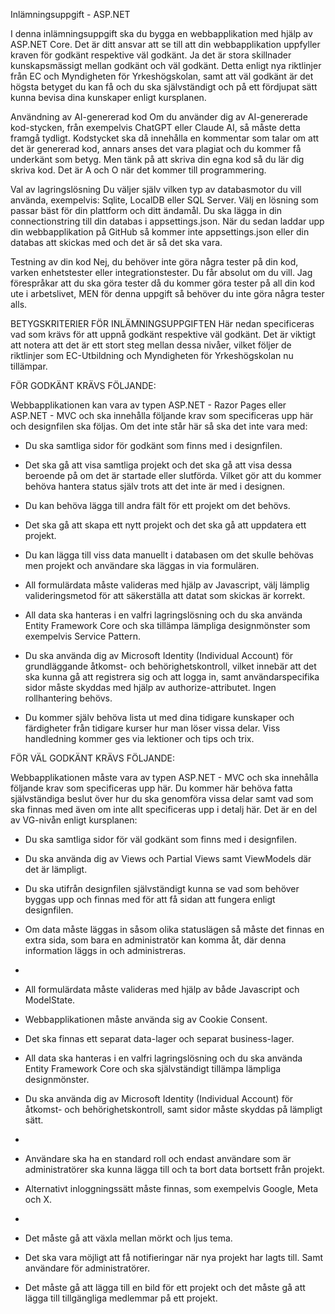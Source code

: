 Inlämningsuppgift - ASP.NET


I denna inlämningsuppgift ska du bygga en webbapplikation med hjälp av ASP.NET Core. Det är ditt ansvar att se till att din webbapplikation uppfyller kraven för godkänt respektive väl godkänt. Ja det är stora skillnader kunskapsmässigt mellan godkänt och väl godkänt. Detta enligt nya riktlinjer från EC och Myndigheten för Yrkeshögskolan, samt att väl godkänt är det högsta betyget du kan få och du ska självständigt och på ett fördjupat sätt kunna bevisa dina kunskaper enligt kursplanen.



Användning av AI-genererad kod
Om du använder dig av AI-genererade kod-stycken, från exempelvis ChatGPT eller Claude AI, så måste detta framgå tydligt. Kodstycket ska då innehålla en kommentar som talar om att det är genererad kod, annars anses det vara plagiat och du kommer få underkänt som betyg. Men tänk på att skriva din egna kod så du lär dig skriva kod. Det är A och O när det kommer till programmering.



Val av lagringslösning
Du väljer själv vilken typ av databasmotor du vill använda, exempelvis: Sqlite, LocalDB eller SQL Server. Välj en lösning som passar bäst för din plattform och ditt ändamål. Du ska lägga in din connectionstring till din databas i appsettings.json. När du sedan laddar upp din webbapplikation på GitHub så kommer inte appsettings.json eller din databas att skickas med och det är så det ska vara.


Testning av din kod
Nej, du behöver inte göra några tester på din kod, varken enhetstester eller integrationstester. Du får absolut om du vill. Jag förespråkar att du ska göra tester då du kommer göra tester på all din kod ute i arbetslivet, MEN för denna uppgift så behöver du inte göra några tester alls.



BETYGSKRITERIER FÖR INLÄMNINGSUPPGIFTEN
Här nedan specificeras vad som krävs för att uppnå godkänt respektive väl godkänt. Det är viktigt att notera att det är ett stort steg mellan dessa nivåer, vilket följer de riktlinjer som EC-Utbildning och Myndigheten för Yrkeshögskolan nu tillämpar.



FÖR GODKÄNT KRÄVS FÖLJANDE:

Webbapplikationen kan vara av typen ASP.NET - Razor Pages eller ASP.NET - MVC och ska innehålla följande krav som specificeras upp här och designfilen ska följas. Om det inte står här så ska det inte vara med:



- Du ska samtliga sidor för godkänt som finns med i designfilen.

- Det ska gå att visa samtliga projekt och det ska gå att visa dessa beroende på om det är startade eller slutförda. Vilket gör att du kommer behöva hantera status själv trots att det inte är med i designen.

- Du kan behöva lägga till andra fält för ett projekt om det behövs.
  
- Det ska gå att skapa ett nytt projekt och det ska gå att uppdatera ett projekt.
  
- Du kan lägga till viss data manuellt i databasen om det skulle behövas men projekt och användare ska läggas in via formulären.
  
- All formulärdata måste valideras med hjälp av Javascript, välj lämplig valideringsmetod för att säkerställa att datat som skickas är korrekt.
  
- All data ska hanteras i en valfri lagringslösning och du ska använda Entity Framework Core och ska tillämpa lämpliga designmönster som exempelvis Service Pattern.
  
- Du ska använda dig av Microsoft Identity (Individual Account) för grundläggande åtkomst- och behörighetskontroll, vilket innebär att det ska kunna gå att registrera sig och att logga in, samt användarspecifika sidor måste skyddas med hjälp av authorize-attributet. Ingen rollhantering behövs.
  
- Du kommer själv behöva lista ut med dina tidigare kunskaper och färdigheter från tidigare kurser hur man löser vissa delar. Viss handledning kommer ges via lektioner och tips och trix.




FÖR VÄL GODKÄNT KRÄVS FÖLJANDE:

Webbapplikationen måste vara av typen ASP.NET - MVC och ska innehålla följande krav som specificeras upp här. Du kommer här behöva fatta självständiga beslut över hur du ska genomföra vissa delar samt vad som ska finnas med även om inte allt specificeras upp i detalj här. Det är en del av VG-nivån enligt kursplanen:



- Du ska samtliga sidor för väl godkänt som finns med i designfilen.
  
- Du ska använda dig av Views och Partial Views samt ViewModels där det är lämpligt.
  
- Du ska utifrån designfilen självständigt kunna se vad som behöver byggas upp och finnas med för att få sidan att fungera enligt designfilen.
  
- Om data måste läggas in såsom olika statuslägen så måste det finnas en extra sida, som bara en administratör kan komma åt, där denna information läggs in och administreras.
- 
- All formulärdata måste valideras med hjälp av både Javascript och ModelState.
  
- Webbapplikationen måste använda sig av Cookie Consent.
  
- Det ska finnas ett separat data-lager och separat business-lager.
  
- All data ska hanteras i en valfri lagringslösning och du ska använda Entity Framework Core och ska självständigt tillämpa lämpliga designmönster.
  
- Du ska använda dig av Microsoft Identity (Individual Account) för åtkomst- och behörighetskontroll, samt sidor måste skyddas på lämpligt sätt.
- 
- Användare ska ha en standard roll och endast användare som är administratörer ska kunna lägga till och ta bort data bortsett från projekt.
  
- Alternativt inloggningssätt måste finnas, som exempelvis Google, Meta och X.
- 
- Det måste gå att växla mellan mörkt och ljus tema.
  
- Det ska vara möjligt att få notifieringar när nya projekt har lagts till. Samt användare för administratörer.
  
- Det måste gå att lägga till en bild för ett projekt och det måste gå att lägga till tillgängliga medlemmar på ett projekt.
